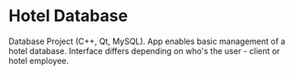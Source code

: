 # Hotel Database
Database Project (C++, Qt, MySQL). App enables basic management of a hotel database.
Interface differs depending on who's the user - client or hotel employee.

